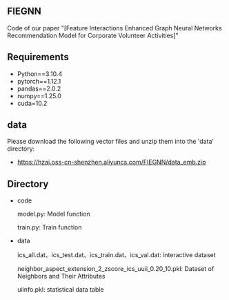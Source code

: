 ## FIEGNN
Code of our paper "[Feature Interactions Enhanced Graph Neural 
Networks Recommendation Model for Corporate Volunteer Activities]"

## Requirements
* Python==3.10.4
* pytorch==1.12.1
* pandas==2.0.2
* numpy==1.25.0
* cuda=10.2

## data
Please download the following vector files and unzip them into the 'data' directory:
* https://hzai.oss-cn-shenzhen.aliyuncs.com/FIEGNN/data_emb.zip

## Directory

- code

  model.py: Model function

  train.py: Train function

- data
  
  ics_all.dat、ics_test.dat、ics_train.dat、ics_val.dat: interactive dataset
  
  neighbor_aspect_extension_2_zscore_ics_uuii_0.20_10.pkl: Dataset of Neighbors and Their Attributes

  uiinfo.pkl: statistical data table
